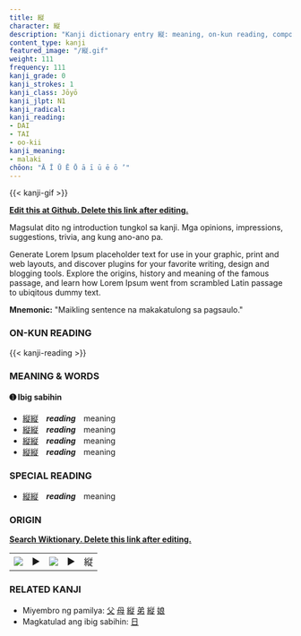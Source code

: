 ```yaml
---
title: 縦
character: 縦
description: "Kanji dictionary entry 縦: meaning, on-kun reading, compounds, origin, related kanji"
content_type: kanji
featured_image: "/縦.gif"
weight: 111
frequency: 111
kanji_grade: 0
kanji_strokes: 1
kanji_class: Jōyō
kanji_jlpt: N1
kanji_radical: 
kanji_reading: 
- DAI
- TAI
- oo-kii
kanji_meaning:
- malaki
chōon: "Ā Ī Ū Ē Ō ā ī ū ē ō ’"
---
```

[//]: # (Don't edit the line below. Kanji animated GIF code is automatically generated.)
{{< kanji-gif >}}

[//]: # (Edit below this line.)

**[Edit this at Github. Delete this link after editing.](https://github.com/tim0g/tim/tree/main/content/kanji/縦/index.md)**

Magsulat dito ng introduction tungkol sa kanji. Mga opinions, impressions, suggestions, trivia, ang kung ano-ano pa.

Generate Lorem Ipsum placeholder text for use in your graphic, print and web layouts, and discover plugins for your favorite writing, design and blogging tools. Explore the origins, history and meaning of the famous passage, and learn how Lorem Ipsum went from scrambled Latin passage to ubiqitous dummy text.
 
**Mnemonic:** "Maikling sentence na makakatulong sa pagsaulo."

### ON-KUN READING

[//]: # (Don't edit the line below. ON-KUN READING code is automatically generated.)
{{< kanji-reading >}}

### MEANING & WORDS

#### ➊ **Ibig sabihin**
  - [縦](../縦)[縦](../縦)　***reading***　meaning
  - [縦](../縦)[縦](../縦)　***reading***　meaning
  - [縦](../縦)[縦](../縦)　***reading***　meaning
  - [縦](../縦)[縦](../縦)　***reading***　meaning

### SPECIAL READING
  - [縦](../縦)[縦](../縦)　***reading***　meaning

### ORIGIN

**[Search Wiktionary. Delete this link after editing.](https://wiktionary.org/wiki/縦)**
<table class="kanji-table"><tr><td>
<img src="60px-縦-bronze.svg.png">
</td><td>▶</td><td>
<img src="60px-縦-oracle.svg.png">
</td><td>▶</td>
<td class="kanji-origin">縦</td>
</tr></table>

### RELATED KANJI
- Miyembro ng pamilya: [父](../父) [母](../母) [縦](../縦) [弟](../弟) [縦](../縦) [娘](../娘)
- Magkatulad ang ibig sabihin: [日](../日)
